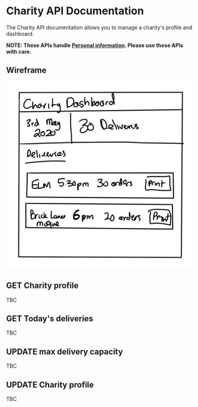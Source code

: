 # Charity API Documentation

The Charity API documentation allows you to manage a charity's profile and dashboard.

<strong>NOTE: These APIs handle [Personal information](https://ico.org.uk/for-organisations/guide-to-data-protection/guide-to-the-general-data-protection-regulation-gdpr/key-definitions/what-is-personal-data/). Please use these APIs with care.</strong>

## Wireframe

<img src="./assets/Share_your_iftar-_charity_dashboard_.png" />

## GET Charity profile

TBC

## GET Today's deliveries

TBC

## UPDATE max delivery capacity

TBC

## UPDATE Charity profile

TBC
